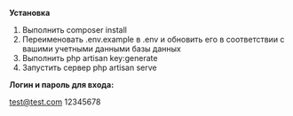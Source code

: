 **Установка**

1. Выполнить composer install
2. Переименовать .env.example в .env и обновить его в соответствии с вашими учетными данными базы данных
3. Выполнить php artisan key:generate
4. Запустить сервер php artisan serve

**Логин и пароль для входа:**

test@test.com
12345678

